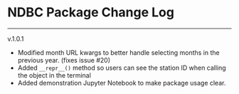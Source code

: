 # NDBC Package Change Log
---

v.1.0.1
* Modified month URL kwargs to better handle selecting months in the previous year. (fixes issue #20)
* Added `__repr__()` method so users can see the station ID when calling the object in the terminal
* Added demonstration Jupyter Notebook to make package usage clear.